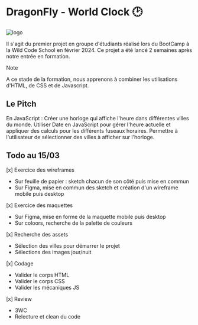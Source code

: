 # DragonFly - World Clock 🕑
![logo](https://github.com/VncPsq/DragonFly/blob/main/assets/logo_jour.png?raw=true)

Il s'agit du premier projet en groupe d'étudiants réalisé lors du BootCamp à la Wild Code School en février 2024. 
Ce projet a été lancé 2 semaines après notre entrée en formation. 
> [!NOTE]
> A ce stade de la formation, nous apprenons à combiner les utilisations d'HTML, de CSS et de Javascript.
## Le Pitch
En JavaScript : Créer une horloge qui affiche l'heure dans différentes villes du monde. 
Utiliser Date en JavaScript pour gérer l'heure actuelle et appliquer des calculs pour les différents fuseaux horaires. 
Permettre à l'utilisateur de sélectionner des villes à afficher sur l'horloge.
## Todo au 15/03
[x] Exercice des wireframes
  - Sur feuille de papier : sketch chacun de son côté puis mise en commun
  - Sur Figma, mise en commun des sketch et création d'un wireframe mobile puis desktop

[x] Exercice des maquettes
  - Sur Figma, mise en forme de la maquette mobile puis desktop
  - Sur coloors, recherche de la palette de couleurs

[x] Recherche des assets
  - Sélection des villes pour démarrer le projet
  - Sélections des images jour/nuit

[x] Codage
  - Valider le corps HTML
  - Valider le corps CSS
  - Valider les mécaniques JS

[x] Review
  - 3WC
  - Relecture et clean du code
